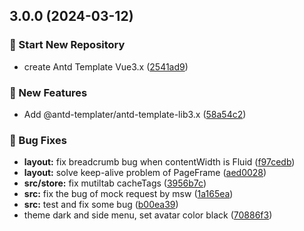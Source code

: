 

## 3.0.0 (2024-03-12)


### 🎉 Start New Repository

* create Antd Template Vue3.x ([2541ad9](https://github.com/antd-templater/antd-template-vue3.x/commit/2541ad9c391ec22804a603664e016d250d45a302))


### 🚀 New Features

* Add @antd-templater/antd-template-lib3.x ([58a54c2](https://github.com/antd-templater/antd-template-vue3.x/commit/58a54c2b5e23854414489ca4c5a2ddba175498c7))


### 🐛 Bug Fixes

* **layout:** fix breadcrumb bug when contentWidth is Fluid ([f97cedb](https://github.com/antd-templater/antd-template-vue3.x/commit/f97cedb9be87ecb11c0ad7852cf7b999e52bd8ca))
* **layout:** solve keep-alive problem of PageFrame ([aed0028](https://github.com/antd-templater/antd-template-vue3.x/commit/aed00285264894c554f24f3abb22ac2aebcec0ab))
* **src/store:** fix mutiltab cacheTags ([3956b7c](https://github.com/antd-templater/antd-template-vue3.x/commit/3956b7cba78a54a1b1baba2fd79d2cffe37d7a40))
* **src:** fix the bug of mock request by msw ([1a165ea](https://github.com/antd-templater/antd-template-vue3.x/commit/1a165ea637b85dd299d55198429e63fd22e40154))
* **src:** test and fix some bug ([b00ea39](https://github.com/antd-templater/antd-template-vue3.x/commit/b00ea39147da203b18311f5aa3f9061bd893ba19))
* theme dark and side menu, set avatar color black ([70886f3](https://github.com/antd-templater/antd-template-vue3.x/commit/70886f3743deb667268b0cc7739059e9d68d2f48))

